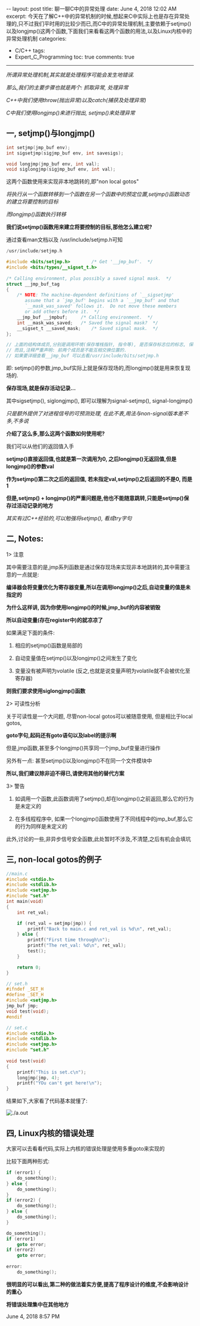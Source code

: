 --
layout: post
title: 聊一聊C中的异常处理
date: June 4, 2018 12:02 AM
excerpt: 今天在了解C++中的异常机制的时候,想起来C中实际上也是存在异常处理的,只不过我们平时用的比较少而已,而C中的异常处理机制,主要依赖于setjmp()以及longjmp()这两个函数,下面我们来看看这两个函数的用法,以及Linux内核中的异常处理机制
categories:
- C/C++
tags:
- Expert_C_Programming
toc: true
comments: true
---

*所谓异常处理机制,其实就是处理程序可能会发生地错误.*

*那么,我们的主要步骤也就是两个: 抓取异常, 处理异常*

*C++中我们使用throw(抛出异常)以及catch(捕获及处理异常)*

*C中我们使用longjmp()来进行抛出, setjmp()来处理异常*

## 一, setjmp()与longjmp()

```cpp
int setjmp(jmp_buf env);
int sigsetjmp(sigjmp_buf env, int savesigs);

void longjmp(jmp_buf env, int val);
void siglongjmp(sigjmp_buf env, int val);
```

这两个函数使用来实现非本地跳转的,即"non local gotos"

*将执行从一个函数转移到一个函数在另一个函数中的预定位置,setjmp()函数动态的建立将要控制的目标*

*而longjmp()函数执行转移*

**我们说setjmp()函数用来建立将要控制的目标,那他怎么建立呢?**

通过查看man文档以及 /usr/include/setjmp.h可知

```cpp
/usr/include/setjmp.h

#include <bits/setjmp.h>        /* Get '__jmp_buf'.  */
#include <bits/types/__sigset_t.h>
 
/* Calling environment, plus possibly a saved signal mask.  */
struct __jmp_buf_tag
{
    /* NOTE: The machine-dependent definitions of `__sigsetjmp'
       assume that a `jmp_buf' begins with a `__jmp_buf' and that
       `__mask_was_saved' follows it.  Do not move these members
       or add others before it.  */
    __jmp_buf __jmpbuf;     /* Calling environment.  */
    int __mask_was_saved;   /* Saved the signal mask?  */
    __sigset_t __saved_mask;    /* Saved signal mask.  */
};

// 上面的结构体成员,分别是调用环境(保存堆栈指针, 指令等), 是否保存标志位的标志, 保存的信号掩码
// 而且,注释严重声明: 前两个成员是不能互相交换位置的.
// 如果要详细查看__jmp_buf 可以去看/usr/include/bits/setjmp.h
```

即: setjmp()的参数,jmp_buf实际上就是保存现场的,而longjmp()就是用来恢复现场的.

**保存现场,就是保存活动记录...**

其中sigsetjmp(), siglongjmp(), 即可以理解为signal-setjmp(), signal-longjmp()

*只是额外提供了对进程信号的可预测处理, 在此不表,用法与non-signal版本差不多,不多说*

**介绍了这么多,那么这两个函数如何使用呢?**

我们可以从他们的返回值入手

**setjmp()直接返回值,也就是第一次调用为0, 之后longjmp()无返回值,但是longjmp()的参数val**

**作为setjmp()第二次之后的返回值, 若未指定val,setjmp()之后返回的不是0, 而是1**

**但是,setjmp() + longjmp()的严重问题是,他也不能随意跳转,只能是setjmp()保存过活动记录的地方**

*其实有过C++经验的,可以勉强将setjmp(), 看成try字句*

## 二, Notes:

1> 注意

其中需要注意的是,jmp系列函数是通过保存现场来实现非本地跳转的,其中需要注意的一点就是:

**编译器会将变量优化为寄存器变量,所以在调用longjmp()之后,自动变量的值是未指定的**

**为什么这样讲, 因为你使用longjmp()的时候,jmp_buf的内容被销毁**

**所以自动变量(存在register中)的就凉凉了**

如果满足下面的条件:

1. 相应的setjmp()函数是局部的

2. 自动变量值在setjmp()以及longjmp()之间发生了变化

3. 变量没有被声明为volatile (反之,也就是说变量声明为volatile就不会被优化至寄存器)

**则我们要求使用siglongjmp()函数**

2> 可读性分析

关于可读性是一个大问题, 尽管non-local gotos可以被随意使用, 但是相比于local gotos,

**goto字句,起码还有goto语句以及label的提示啊**

但是,jmp函数,甚至多个longjmp()共享同一个jmp_buf变量进行操作

另外有一点: 甚至setjmp()以及longjmp()不在同一个文件模块中

**所以,我们建议除非迫不得已,请使用其他的替代方案**

3> 警告

1. 如调用一个函数,此函数调用了setjmp(),却在longjmp()之前返回,那么它的行为是未定义的

2. 在多线程程序中, 如果一个longjmp()函数使用了不同线程中的jmp_buf,那么它的行为同样是未定义的

此外,讨论的一些,非异步信号安全函数,此处暂时不涉及,不清楚,之后有机会会填坑

## 三, non-local gotos的例子

```cpp
//main.c
#include <stdio.h>
#include <stdlib.h>
#include <setjmp.h>
#include "set.h"
int main(void)
{
    int ret_val;

    if (ret_val = setjmp(jmp)) {
        printf("Back to main.c and ret_val is %d\n", ret_val);
    } else {
        printf("First time through\n");
        printf("The ret_val: %d\n", ret_val);
        test();
    }

    return 0;
}
```

```cpp
// set.h
#ifndef _SET_H
#define _SET_H          
#include <setjmp.h> 
jmp_buf jmp;     
void test(void);
#endif

// set.c
#include <stdio.h>
#include <stdlib.h>
#include <setjmp.h>            
#include "set.h"               
     
void test(void)                
{    
    printf("This is set.c\n"); 
    longjmp(jmp, 4);           
    printf("YOu can't get here!\n");
}
```

结果如下,大家看了代码基本就懂了:

![./a.out](http://www.qiniu.evilcrow.site/Exceprt_C_jmp.png)

## 四, Linux内核的错误处理

大家可以去看看代码,实际上内核的错误处理是使用多重goto来实现的

比较下面两种形式:

```cpp
if (error1) {
	do_something();
} else {
	do_something();
}
if (error2) {
	do_something();
} else {
	do_something();
}

```

```cpp
do_something();
if (error1)
	goto error;
if (error2)
	goto error;
	
error:
	do_something();
```

**很明显的可以看出,第二种的做法着实方便,提高了程序设计的维度,不会影响设计的重心**

**将错误处理集中在其他地方**

June 4, 2018 8:57 PM
